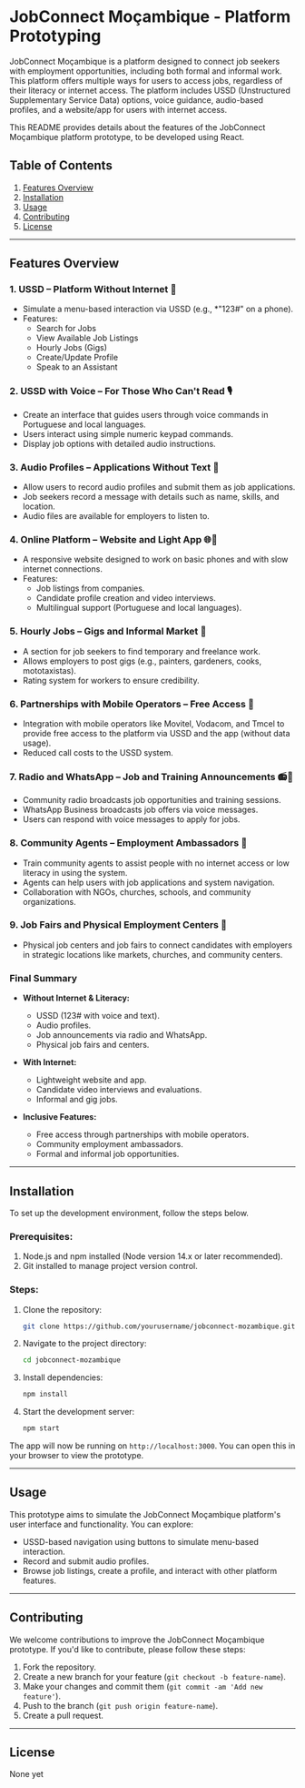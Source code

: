 # JobConnect Moçambique - Platform Prototyping

JobConnect Moçambique is a platform designed to connect job seekers with employment opportunities, including both formal and informal work. This platform offers multiple ways for users to access jobs, regardless of their literacy or internet access. The platform includes USSD (Unstructured Supplementary Service Data) options, voice guidance, audio-based profiles, and a website/app for users with internet access.

This README provides details about the features of the JobConnect Moçambique platform prototype, to be developed using React.

## Table of Contents
1. [Features Overview](#features-overview)
2. [Installation](#installation)
3. [Usage](#usage)
4. [Contributing](#contributing)
5. [License](#license)

---

## Features Overview

### 1. **USSD – Platform Without Internet 📱**
   - Simulate a menu-based interaction via USSD (e.g., *"123#" on a phone).
   - Features:
     - Search for Jobs
     - View Available Job Listings
     - Hourly Jobs (Gigs)
     - Create/Update Profile
     - Speak to an Assistant

### 2. **USSD with Voice – For Those Who Can't Read 🎙**
   - Create an interface that guides users through voice commands in Portuguese and local languages.
   - Users interact using simple numeric keypad commands.
   - Display job options with detailed audio instructions.

### 3. **Audio Profiles – Applications Without Text 🎤**
   - Allow users to record audio profiles and submit them as job applications.
   - Job seekers record a message with details such as name, skills, and location.
   - Audio files are available for employers to listen to.

### 4. **Online Platform – Website and Light App 🌐📲**
   - A responsive website designed to work on basic phones and with slow internet connections.
   - Features:
     - Job listings from companies.
     - Candidate profile creation and video interviews.
     - Multilingual support (Portuguese and local languages).

### 5. **Hourly Jobs – Gigs and Informal Market 💼**
   - A section for job seekers to find temporary and freelance work.
   - Allows employers to post gigs (e.g., painters, gardeners, cooks, mototaxistas).
   - Rating system for workers to ensure credibility.

### 6. **Partnerships with Mobile Operators – Free Access 📶**
   - Integration with mobile operators like Movitel, Vodacom, and Tmcel to provide free access to the platform via USSD and the app (without data usage).
   - Reduced call costs to the USSD system.

### 7. **Radio and WhatsApp – Job and Training Announcements 📻💬**
   - Community radio broadcasts job opportunities and training sessions.
   - WhatsApp Business broadcasts job offers via voice messages.
   - Users can respond with voice messages to apply for jobs.

### 8. **Community Agents – Employment Ambassadors 👥**
   - Train community agents to assist people with no internet access or low literacy in using the system.
   - Agents can help users with job applications and system navigation.
   - Collaboration with NGOs, churches, schools, and community organizations.

### 9. **Job Fairs and Physical Employment Centers 🏢**
   - Physical job centers and job fairs to connect candidates with employers in strategic locations like markets, churches, and community centers.

### **Final Summary**
- **Without Internet & Literacy:**
  - USSD (123# with voice and text).
  - Audio profiles.
  - Job announcements via radio and WhatsApp.
  - Physical job fairs and centers.
  
- **With Internet:**
  - Lightweight website and app.
  - Candidate video interviews and evaluations.
  - Informal and gig jobs.
  
- **Inclusive Features:**
  - Free access through partnerships with mobile operators.
  - Community employment ambassadors.
  - Formal and informal job opportunities.

---

## Installation

To set up the development environment, follow the steps below.

### Prerequisites:
1. Node.js and npm installed (Node version 14.x or later recommended).
2. Git installed to manage project version control.

### Steps:
1. Clone the repository:
   ```bash
   git clone https://github.com/yourusername/jobconnect-mozambique.git
   ```

2. Navigate to the project directory:
   ```bash
   cd jobconnect-mozambique
   ```

3. Install dependencies:
   ```bash
   npm install
   ```

4. Start the development server:
   ```bash
   npm start
   ```

The app will now be running on `http://localhost:3000`. You can open this in your browser to view the prototype.

---

## Usage

This prototype aims to simulate the JobConnect Moçambique platform's user interface and functionality. You can explore:

- USSD-based navigation using buttons to simulate menu-based interaction.
- Record and submit audio profiles.
- Browse job listings, create a profile, and interact with other platform features.

---

## Contributing

We welcome contributions to improve the JobConnect Moçambique prototype. If you'd like to contribute, please follow these steps:

1. Fork the repository.
2. Create a new branch for your feature (`git checkout -b feature-name`).
3. Make your changes and commit them (`git commit -am 'Add new feature'`).
4. Push to the branch (`git push origin feature-name`).
5. Create a pull request.

---

## License

None yet
